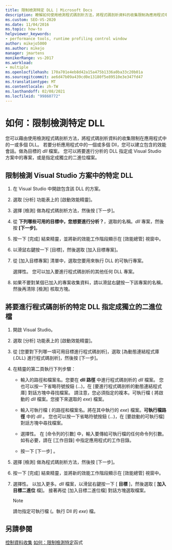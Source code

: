 ```yaml
---
title: 限制檢測特定 DLL | Microsoft Docs
description: 瞭解如何使用檢測程式碼剖析方法，將程式碼剖析資料的收集限制為應用程式中的一或多個 Dll。
ms.custom: SEO-VS-2020
ms.date: 11/04/2016
ms.topic: how-to
helpviewer_keywords:
- performance tools, runtime profiling control window
author: mikejo5000
ms.author: mikejo
manager: jmartens
monikerRange: vs-2017
ms.workload:
- multiple
ms.openlocfilehash: 170a701e4eb8d42a15a475b1336a0ba33c20b01a
ms.sourcegitcommit: ae6d47b09a439cd0e13180f5e89510e3e347fd47
ms.translationtype: MT
ms.contentlocale: zh-TW
ms.lasthandoff: 02/08/2021
ms.locfileid: "99860772"
---
```

# <a name="how-to-limit-instrumentation-to-specific-dlls"></a>如何：限制檢測特定 DLL

您可以藉由使用檢測程式碼剖析方法，將程式碼剖析資料的收集限制在應用程式中的一或多個 DLL。 若要分析應用程式中的一個或多個 Dll，您可以建立包含的效能會話。做為目標的 *dll* 檔案。 您可以將要進行分析的 DLL 指定成 Visual Studio 方案中的專案，或是指定成獨立的二進位檔案。

## <a name="to-limit-instrumentation-to-specific-dlls-in-a-visual-studio-solution"></a>限制檢測 Visual Studio 方案中的特定 DLL

1. 在 Visual Studio 中開啟包含該 DLL 的方案。

2. 選取 [分析] 功能表上的 [啟動效能精靈]。

3. 選擇 [檢測] 做為程式碼剖析方法，然後按 [下一步]。

4. 從 **下列哪些可用的目標中，您想要進行分析？**，選取的名稱。*dll* 專案，然後按 **[下一步]**。

5. 按一下 [完成] 結束精靈，並將新的效能工作階段顯示在 [效能總管] 視窗中。

6. 以滑鼠右鍵按一下 [目標]，然後選取 [加入目標專案]。

7. 從 [加入目標專案] 清單中，選取您要用來執行 DLL 的可執行專案。

     選擇性。 您可以加入要進行程式碼剖析的其他任何 DLL 專案。

8. 如果不要對某個已加入的專案收集資料，請以滑鼠右鍵按一下該專案的名稱，然後再清除 [檢測] 核取方塊。

## <a name="to-specify-specific-dlls-to-profile-as-independent-binaries"></a>將要進行程式碼剖析的特定 DLL 指定成獨立的二進位檔

1. 開啟 Visual Studio。

2. 選取 [分析] 功能表上的 [啟動效能精靈]。

3. 從 [您要對下列哪一項可用目標進行程式碼剖析]，選取 [為動態連結程式庫 (.DLL) 進行程式碼剖析]，然後按 [下一步]。

4. 在精靈的第二頁執行下列步驟：

    - 輸入的路徑和檔案名。您要在 **dll 路徑** 中進行程式碼剖析的 *dll* 檔案。 您也可以按一下省略符號按鈕 (...)，在 [要進行程式碼剖析的動態連結程式庫] 對話方塊中尋找檔案。 請注意，您必須指定的複本。可執行檔 ( 將啟動的 *dll* 檔案。您接下來選取的 *exe*) 檔案。

    - 輸入可執行檔 ( 的路徑和檔案名。將在其中執行的 *exe*) 檔案。**可執行檔路徑** 中的 *dll* 。 您也可以按一下省略符號按鈕 (...)，在 [要啟動的可執行檔] 對話方塊中尋找檔案。

    - 選擇性。 在 [命令列的引數] 中，輸入要傳給可執行檔的任何命令列引數。 如有必要，請在 [工作目錄] 中指定應用程式的工作目錄。

    - 按一下 [下一步] 。

5. 選擇 [檢測] 做為程式碼剖析方法，然後按 [下一步]。

6. 按一下 [完成] 結束精靈，並將新的效能工作階段顯示在 [效能總管] 視窗中。

7. 選擇性。 以加入更多。*dll* 檔案，以滑鼠右鍵按一下 [ **目標** ]，然後選取 [ **加入目標二進位** 檔]。 接著再從 [加入目標二進位檔] 對話方塊選取檔案。

    > [!NOTE]
    > 請勿指定可執行檔 (。執行 Dll 的 *exe*) 檔。

## <a name="see-also"></a>另請參閱

[控制資料收集](../profiling/controlling-data-collection.md) 
[如何：限制檢測特定](../profiling/how-to-limit-instrumentation-to-specific-functions.md)函式
